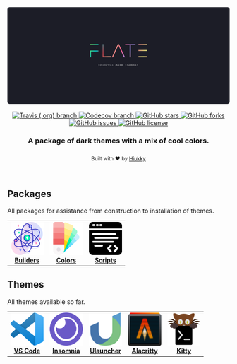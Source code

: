 <div align="center">
  <img alt="flate logo" src="./assets/banner.svg"/>
</div>

<p align="center">
  <a href="https://travis-ci.org/github/hiukky/flate">
    <img alt="Travis (.org) branch" src="https://img.shields.io/travis/hiukky/flate/develop?color=%2323d18c&style=for-the-badge&colorA=1C1D27">
  </a>
  <a href="https://codecov.io/gh/hiukky/flate">
    <img alt="Codecov branch" src="https://img.shields.io/codecov/c/github/hiukky/flate/develop?color=%23ff5d8f&style=for-the-badge&colorA=1C1D27">
  </a>
  <a href="https://github.com/hiukky/flate/stargazers">
    <img alt="GitHub stars" src="https://img.shields.io/github/stars/hiukky/flate?color=%2300cecb&style=for-the-badge&colorA=1C1D27">
  </a>
  <a href="https://github.com/hiukky/flate/network">
    <img alt="GitHub forks" src="https://img.shields.io/github/forks/hiukky/flate?color=%23a29bfe&style=for-the-badge&colorA=1C1D27">
  </a>
  <a href="https://github.com/hiukky/flate/issues">
    <img alt="GitHub issues" src="https://img.shields.io/github/issues/hiukky/flate?style=for-the-badge&color=ffe066&colorA=1C1D27">
  </a>
  <a href="httdivs://github.com/hiukky/flate/blob/master/LICENSE">
    <img alt="GitHub license" src="https://img.shields.io/github/license/hiukky/flate?color=%23eab464&style=for-the-badge&colorA=1C1D27" />
  </a>
</p>

<h3 align="center"> A package of dark themes with a mix of cool colors. </h3>

<p align="center">
  <sub>Built with ❤︎ by <a href="https://hiukky.com">Hiukky</a>
  <br/>
</p>

<br>

## Packages

All packages for assistance from construction to installation of themes.

<table>
  <tr>
    <td align="center"><a href="https://github.com/hiukky/flate/tree/develop/packages/core/builders">
      <img src="assets/builders.png" width="75px" height="75px" alt="Builders" />
      <br /><b>Builders</b></a>
    </td>
    <td align="center"><a href="https://github.com/hiukky/flate/tree/develop/packages/core/colors">
      <img src="assets/colors.png" width="75px" height="75px" alt="Colors" />
      <br /><b>Colors</b></a>
    </td>
    <td align="center"><a href="https://github.com/hiukky/flate/tree/develop/packages/core/scripts">
      <img src="assets/scripts.png" width="75px" height="75px" alt="Scripts" />
      <br /><b>Scripts</b></a>
    </td>
  </tr>
</table>

## Themes

All themes available so far.

<table>
  <tr>
    <td align="center"><a href="https://github.com/hiukky/flate/tree/develop/packages/themes/vscode">
      <img src="assets/vscode.png" width="75px" height="75px" alt="VS Code" />
      <br /><b>VS Code</b></a>
    </td>
    <td align="center"><a href="https://github.com/hiukky/flate/tree/develop/packages/themes/insomnia">
      <img src="assets/insomnia.png" width="75px" height="75px" alt="Insomnia" />
      <br /><b>Insomnia</b></a>
    </td>
    <td align="center"><a href="https://github.com/hiukky/flate/tree/develop/packages/themes/ulauncher">
      <img src="assets/ulauncher.png" width="75px" height="75px" alt="Ulauncher" />
      <br /><b>Ulauncher</b></a>
    </td>
    <td align="center"><a href="https://github.com/hiukky/flate/tree/develop/packages/themes/alacritty">
      <img src="assets/alacritty.png" width="75px" height="75px" alt="Alacritty" />
      <br /><b>Alacritty</b></a>
    </td>
    <td align="center"><a href="https://github.com/hiukky/flate/tree/develop/packages/themes/kitty">
      <img src="assets/kitty.png" width="75px" height="75px" alt="Kitty" />
      <br /><b>Kitty</b></a>
    </td>
  </tr>
</table>
